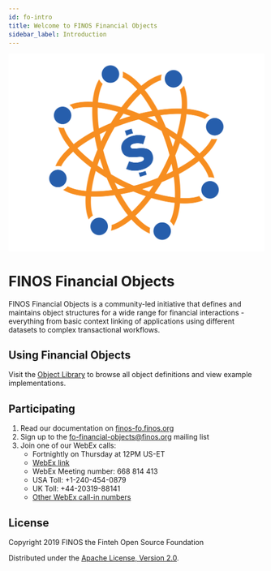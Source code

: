 ```yaml
---
id: fo-intro
title: Welcome to FINOS Financial Objects
sidebar_label: Introduction
---
```

![FO](/img/2019_FO_Icon_CLR.png)

# FINOS Financial Objects
FINOS Financial Objects is a community-led initiative that defines and maintains object structures for a wide range for financial interactions - everything from basic context linking of applications using different datasets to complex transactional workflows.

## Using Financial Objects
Visit the [Object Library](https://fo.finos.org/docs/fo-library) to browse all object definitions and view example implementations.

## Participating
1. Read our documentation on [finos-fo.finos.org](finos-fo.finos.org)
2. Sign up to the [fo-financial-objects@finos.org](mailto:fo-financial-objects@finos.org) mailing list
3. Join one of our WebEx calls:
    - Fortnightly on Thursday at 12PM US-ET
    - [WebEx link](https://finos.webex.com/finos/j.php?MTID=mb412cf99b3a697e8c87e339236f83fbf)
    - WebEx Meeting number: 668 814 413
    - USA Toll: +1-240-454-0879
    - UK Toll: +44-20319-88141
    - [Other WebEx call-in numbers](https://finos.webex.com/finos/globalcallin.php?serviceType=MC&ED=576194812&tollFree=0)

## License
Copyright 2019 FINOS the Finteh Open Source Foundation

Distributed under the [Apache License, Version 2.0](http://www.apache.org/licenses/LICENSE-2.0).